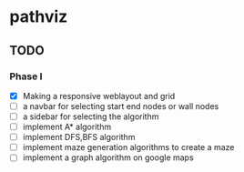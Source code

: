 # pathviz
## TODO
### Phase I 
- [X] Making a responsive weblayout and grid 
- [ ] a navbar for selecting start end nodes or wall nodes 
- [ ] a sidebar for selecting the algorithm 
- [ ] implement A* algorithm
- [ ] implement DFS,BFS algorithm
- [ ] implement maze generation algorithms to create a maze
- [ ] implement a graph algorithm on google maps
